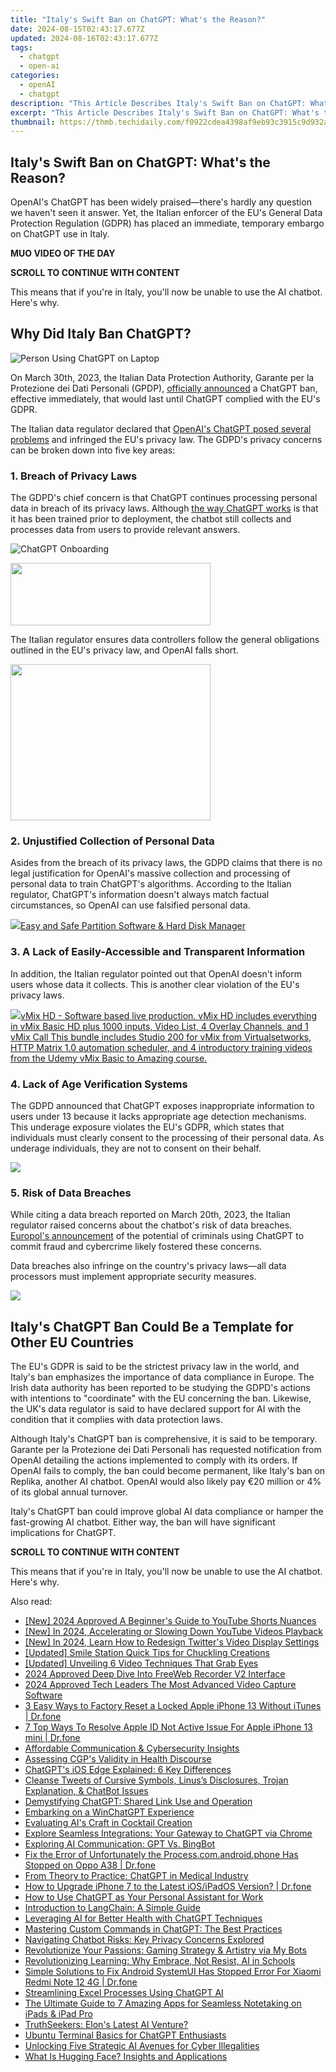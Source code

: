 ```yaml
---
title: "Italy's Swift Ban on ChatGPT: What's the Reason?"
date: 2024-08-15T02:43:17.677Z
updated: 2024-08-16T02:43:17.677Z
tags:
  - chatgpt
  - open-ai
categories:
  - openAI
  - chatgpt
description: "This Article Describes Italy's Swift Ban on ChatGPT: What's the Reason?"
excerpt: "This Article Describes Italy's Swift Ban on ChatGPT: What's the Reason?"
thumbnail: https://thmb.techidaily.com/f0922cdea4398af9eb93c3915c9d932ac3a495368c2166a8e69e3bccbb692700.jpg
---
```


## Italy's Swift Ban on ChatGPT: What's the Reason?

 OpenAI's ChatGPT has been widely praised—there's hardly any question we haven't seen it answer. Yet, the Italian enforcer of the EU's General Data Protection Regulation (GDPR) has placed an immediate, temporary embargo on ChatGPT use in Italy.

**MUO VIDEO OF THE DAY**

**SCROLL TO CONTINUE WITH CONTENT**

 This means that if you're in Italy, you'll now be unable to use the AI chatbot. Here's why.

## Why Did Italy Ban ChatGPT?

![Person Using ChatGPT on Laptop](https://static1.makeuseofimages.com/wordpress/wp-content/uploads/2023/03/cchatgpt-on-laptop.jpg)

 On March 30th, 2023, the Italian Data Protection Authority, Garante per la Protezione dei Dati Personali (GPDP), [officially announced](https://www.gpdp.it/web/guest/home/docweb/-/docweb-display/docweb/9870847) a ChatGPT ban, effective immediately, that would last until ChatGPT complied with the EU's GDPR.

 The Italian data regulator declared that [OpenAI's ChatGPT posed several problems](https://www.makeuseof.com/openai-chatgpt-biggest-probelms/) and infringed the EU's privacy law. The GDPD's privacy concerns can be broken down into five key areas:

### 1\. Breach of Privacy Laws

 The GDPD's chief concern is that ChatGPT continues processing personal data in breach of its privacy laws. Although [the way ChatGPT works](https://www.makeuseof.com/how-does-chatgpt-work/) is that it has been trained prior to deployment, the chatbot still collects and processes data from users to provide relevant answers.

![ChatGPT Onboarding](https://static1.makeuseofimages.com/wordpress/wp-content/uploads/2023/04/chatgpt-onboarding.jpg)
<!-- affiliate ads begin -->
<a href="https://godlikehost.sjv.io/c/5597632/1920054/21774" target="_top" id="1920054"><img src="//a.impactradius-go.com/display-ad/21774-1920054" border="0" alt="" width="320" height="100"/></a><img height="0" width="0" src="https://imp.pxf.io/i/5597632/1920054/21774" style="position:absolute;visibility:hidden;" border="0" />
<!-- affiliate ads end -->

 The Italian regulator ensures data controllers follow the general obligations outlined in the EU's privacy law, and OpenAI falls short.

<!-- affiliate ads begin -->
<a href="https://zonlipartnershipprogram.pxf.io/c/5597632/1821134/17882" target="_top" id="1821134"><img src="//a.impactradius-go.com/display-ad/17882-1821134" border="0" alt="" width="320" height="250"/></a><img height="0" width="0" src="https://imp.pxf.io/i/5597632/1821134/17882" style="position:absolute;visibility:hidden;" border="0" />
<!-- affiliate ads end -->
### 2\. Unjustified Collection of Personal Data

 Asides from the breach of its privacy laws, the GDPD claims that there is no legal justification for OpenAI's massive collection and processing of personal data to train ChatGPT's algorithms. According to the Italian regulator, ChatGPT's information doesn't always match factual circumstances, so OpenAI can use falsified personal data.

<!-- affiliate ads begin -->
<a href="https://secure.2checkout.com/order/checkout.php?PRODS=22741618&QTY=1&AFFILIATE=108875&CART=1"><img src="https://www.diskpart.com/resource/images/index/dp-index-img-banner-people@2x.png" border="0">Easy and Safe Partition Software & Hard Disk Manager</a>
<!-- affiliate ads end -->
### 3\. A Lack of Easily-Accessible and Transparent Information

 In addition, the Italian regulator pointed out that OpenAI doesn't inform users whose data it collects. This is another clear violation of the EU's privacy laws.

<!-- affiliate ads begin -->
<a href="https://secure.2checkout.com/order/checkout.php?PRODS=4718730&QTY=1&AFFILIATE=108875&CART=1"> <img src="https://secure.avangate.com/images/merchant/ce9a6fb2becc2d235e62b125e9260102/products/copy_vMixCallScreenshot1-large.jpg" border="0">vMix HD - Software based live production. vMix HD includes everything in vMix Basic HD plus 1000 inputs, Video List, 4 Overlay Channels, and 1 vMix Call 
This bundle includes Studio 200 for vMix from Virtualsetworks, HTTP Matrix 1.0 automation scheduler, and 4 introductory training videos from the Udemy vMix Basic to Amazing course. </a>
<!-- affiliate ads end -->
### 4\. Lack of Age Verification Systems

 The GDPD announced that ChatGPT exposes inappropriate information to users under 13 because it lacks appropriate age detection mechanisms. This underage exposure violates the EU's GDPR, which states that individuals must clearly consent to the processing of their personal data. As underage individuals, they are not to consent on their behalf.

<!-- affiliate ads begin -->
<a href="https://secure.2checkout.com/order/checkout.php?PRODS=4940317&QTY=1&AFFILIATE=108875&CART=1"><img src="https://secure.avangate.com/images/merchant/333ac5d90817d69113471fbb6e531bee/sps-partnership-728x90eng.png" border="0"></a>
<!-- affiliate ads end -->
### 5\. Risk of Data Breaches

 While citing a data breach reported on March 20th, 2023, the Italian regulator raised concerns about the chatbot's risk of data breaches. [Europol's announcement](https://www.europol.europa.eu/publications-events/publications/chatgpt-impact-of-large-language-models-law-enforcement) of the potential of criminals using ChatGPT to commit fraud and cybercrime likely fostered these concerns.

 Data breaches also infringe on the country's privacy laws—all data processors must implement appropriate security measures.

<!-- affiliate ads begin -->
<a href="https://secure.2checkout.com/order/checkout.php?PRODS=4620778&QTY=1&AFFILIATE=108875&CART=1"><img src="https://secure.avangate.com/images/merchant/07dd4d5a72f5740ef0f035f201951476/300__250banner.jpg" border="0"></a>
<!-- affiliate ads end -->
## Italy's ChatGPT Ban Could Be a Template for Other EU Countries

 The EU's GDPR is said to be the strictest privacy law in the world, and Italy's ban emphasizes the importance of data compliance in Europe. The Irish data authority has been reported to be studying the GDPD's actions with intentions to "coordinate" with the EU concerning the ban. Likewise, the UK's data regulator is said to have declared support for AI with the condition that it complies with data protection laws.

 Although Italy's ChatGPT ban is comprehensive, it is said to be temporary. Garante per la Protezione dei Dati Personali has requested notification from OpenAI detailing the actions implemented to comply with its orders. If OpenAI fails to comply, the ban could become permanent, like Italy's ban on Replika, another AI chatbot. OpenAI would also likely pay €20 million or 4% of its global annual turnover.

 Italy's ChatGPT ban could improve global AI data compliance or hamper the fast-growing AI chatbot. Either way, the ban will have significant implications for ChatGPT.

**SCROLL TO CONTINUE WITH CONTENT**

 This means that if you're in Italy, you'll now be unable to use the AI chatbot. Here's why.


<ins class="adsbygoogle"
     style="display:block"
     data-ad-format="autorelaxed"
     data-ad-client="ca-pub-7571918770474297"
     data-ad-slot="1223367746"></ins>



<ins class="adsbygoogle"
     style="display:block"
     data-ad-client="ca-pub-7571918770474297"
     data-ad-slot="8358498916"
     data-ad-format="auto"
     data-full-width-responsive="true"></ins>

<span class="atpl-alsoreadstyle">Also read:</span>
<div><ul>
<li><a href="https://facebook-video-share.techidaily.com/new-2024-approved-a-beginners-guide-to-youtube-shorts-nuances/"><u>[New] 2024 Approved  A Beginner's Guide to YouTube Shorts Nuances</u></a></li>
<li><a href="https://facebook-video-footage.techidaily.com/new-in-2024-accelerating-or-slowing-down-youtube-videos-playback/"><u>[New] In 2024, Accelerating or Slowing Down YouTube Videos Playback</u></a></li>
<li><a href="https://twitter-videos.techidaily.com/new-in-2024-learn-how-to-redesign-twitters-video-display-settings/"><u>[New] In 2024, Learn How to Redesign Twitter's Video Display Settings</u></a></li>
<li><a href="https://extra-approaches.techidaily.com/updated-smile-station-quick-tips-for-chuckling-creations/"><u>[Updated] Smile Station  Quick Tips for Chuckling Creations</u></a></li>
<li><a href="https://some-skills.techidaily.com/updated-unveiling-6-video-techniques-that-grab-eyes/"><u>[Updated] Unveiling 6 Video Techniques That Grab Eyes</u></a></li>
<li><a href="https://video-screen-grab.techidaily.com/2024-approved-deep-dive-into-freeweb-recorder-v2-interface/"><u>2024 Approved  Deep Dive Into FreeWeb Recorder V2 Interface</u></a></li>
<li><a href="https://screen-activity-recording.techidaily.com/2024-approved-tech-leaders-the-most-advanced-video-capture-software/"><u>2024 Approved  Tech Leaders  The Most Advanced Video Capture Software</u></a></li>
<li><a href="https://iphone-unlock.techidaily.com/3-easy-ways-to-factory-reset-a-locked-apple-iphone-13-without-itunes-drfone-by-drfone-ios/"><u>3 Easy Ways to Factory Reset a Locked Apple iPhone 13 Without iTunes | Dr.fone</u></a></li>
<li><a href="https://iphone-unlock.techidaily.com/7-top-ways-to-resolve-apple-id-not-active-issue-for-apple-iphone-13-mini-drfone-by-drfone-ios/"><u>7 Top Ways To Resolve Apple ID Not Active Issue For Apple iPhone 13 mini | Dr.fone</u></a></li>
<li><a href="https://tech-savvy.techidaily.com/affordable-communication-and-cybersecurity-insights/"><u>Affordable Communication & Cybersecurity Insights</u></a></li>
<li><a href="https://tech-savvy.techidaily.com/assessing-cgps-validity-in-health-discourse/"><u>Assessing CGP's Validity in Health Discourse</u></a></li>
<li><a href="https://tech-savvy.techidaily.com/chatgpts-ios-edge-explained-6-key-differences/"><u>ChatGPT's iOS Edge Explained: 6 Key Differences</u></a></li>
<li><a href="https://tech-savvy.techidaily.com/cleanse-tweets-of-cursive-symbols-linuss-disclosures-trojan-explanation-and-chatbot-issues/"><u>Cleanse Tweets of Cursive Symbols, Linus’s Disclosures, Trojan Explanation, & ChatBot Issues</u></a></li>
<li><a href="https://tech-savvy.techidaily.com/demystifying-chatgpt-shared-link-use-and-operation/"><u>Demystifying ChatGPT: Shared Link Use and Operation</u></a></li>
<li><a href="https://tech-savvy.techidaily.com/embarking-on-a-winchatgpt-experience/"><u>Embarking on a WinChatGPT Experience</u></a></li>
<li><a href="https://tech-savvy.techidaily.com/evaluating-ais-craft-in-cocktail-creation/"><u>Evaluating AI's Craft in Cocktail Creation</u></a></li>
<li><a href="https://tech-savvy.techidaily.com/explore-seamless-integrations-your-gateway-to-chatgpt-via-chrome/"><u>Explore Seamless Integrations: Your Gateway to ChatGPT via Chrome</u></a></li>
<li><a href="https://tech-savvy.techidaily.com/exploring-ai-communication-gpt-vs-bingbot/"><u>Exploring AI Communication: GPT Vs. BingBot</u></a></li>
<li><a href="https://howto.techidaily.com/fix-the-error-of-unfortunately-the-processcomandroidphone-has-stopped-on-oppo-a38-drfone-by-drfone-fix-android-problems-fix-android-problems/"><u>Fix the Error of Unfortunately the Process.com.android.phone Has Stopped on Oppo A38 | Dr.fone</u></a></li>
<li><a href="https://tech-savvy.techidaily.com/from-theory-to-practice-chatgpt-in-medical-industry/"><u>From Theory to Practice: ChatGPT in Medical Industry</u></a></li>
<li><a href="https://review-topics.techidaily.com/how-to-upgrade-iphone-7-to-the-latest-iosipados-version-drfone-by-drfone-ios-system-repair-ios-system-repair/"><u>How to Upgrade iPhone 7 to the Latest iOS/iPadOS Version? | Dr.fone</u></a></li>
<li><a href="https://tech-savvy.techidaily.com/how-to-use-chatgpt-as-your-personal-assistant-for-work/"><u>How to Use ChatGPT as Your Personal Assistant for Work</u></a></li>
<li><a href="https://tech-savvy.techidaily.com/introduction-to-langchain-a-simple-guide/"><u>Introduction to LangChain: A Simple Guide</u></a></li>
<li><a href="https://tech-savvy.techidaily.com/leveraging-ai-for-better-health-with-chatgpt-techniques/"><u>Leveraging AI for Better Health with ChatGPT Techniques</u></a></li>
<li><a href="https://tech-savvy.techidaily.com/mastering-custom-commands-in-chatgpt-the-best-practices/"><u>Mastering Custom Commands in ChatGPT: The Best Practices</u></a></li>
<li><a href="https://tech-savvy.techidaily.com/navigating-chatbot-risks-key-privacy-concerns-explored/"><u>Navigating Chatbot Risks: Key Privacy Concerns Explored</u></a></li>
<li><a href="https://tech-savvy.techidaily.com/revolutionize-your-passions-gaming-strategy-and-artistry-via-my-bots/"><u>Revolutionize Your Passions: Gaming Strategy & Artistry via My Bots</u></a></li>
<li><a href="https://tech-savvy.techidaily.com/revolutionizing-learning-why-embrace-not-resist-ai-in-schools/"><u>Revolutionizing Learning: Why Embrace, Not Resist, AI in Schools</u></a></li>
<li><a href="https://fix-guide.techidaily.com/simple-solutions-to-fix-android-systemui-has-stopped-error-for-xiaomi-redmi-note-12-4g-drfone-by-drfone-fix-android-problems-fix-android-problems/"><u>Simple Solutions to Fix Android SystemUI Has Stopped Error For Xiaomi Redmi Note 12 4G | Dr.fone</u></a></li>
<li><a href="https://tech-savvy.techidaily.com/streamlining-excel-processes-using-chatgpt-ai/"><u>Streamlining Excel Processes Using ChatGPT AI</u></a></li>
<li><a href="https://tech-recovery.techidaily.com/the-ultimate-guide-to-7-amazing-apps-for-seamless-notetaking-on-ipads-and-ipad-pro/"><u>The Ultimate Guide to 7 Amazing Apps for Seamless Notetaking on iPads & iPad Pro</u></a></li>
<li><a href="https://tech-savvy.techidaily.com/truthseekers-elons-latest-ai-venture/"><u>TruthSeekers: Elon's Latest AI Venture?</u></a></li>
<li><a href="https://tech-savvy.techidaily.com/ubuntu-terminal-basics-for-chatgpt-enthusiasts/"><u>Ubuntu Terminal Basics for ChatGPT Enthusiasts</u></a></li>
<li><a href="https://tech-savvy.techidaily.com/unlocking-five-strategic-ai-avenues-for-cyber-illegalities/"><u>Unlocking Five Strategic AI Avenues for Cyber Illegalities</u></a></li>
<li><a href="https://tech-savvy.techidaily.com/what-is-hugging-face-insights-and-applications/"><u>What Is Hugging Face? Insights and Applications</u></a></li>
</ul></div>
